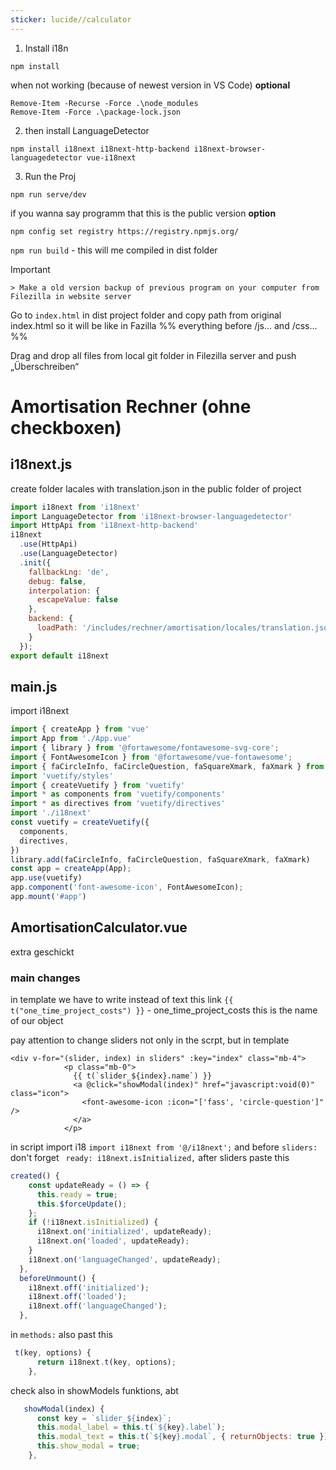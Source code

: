```yaml
---
sticker: lucide//calculator
---
```

1. Install i18n
```
npm install
```
when not working (because of newest version in VS Code) **optional**
```
Remove-Item -Recurse -Force .\node_modules  
Remove-Item -Force .\package-lock.json
```
2. then install LanguageDetector
```
npm install i18next i18next-http-backend i18next-browser-languagedetector vue-i18next
```
3. Run the Proj
```
npm run serve/dev
```


if you wanna say programm that this is the public version **option**
```
npm config set registry https://registry.npmjs.org/
```


`npm run build`  - this will me compiled in dist folder
> [!IMPORTANT]
    > Make a old version backup of previous program on your computer from Filezilla in website server

Go to `index.html` in dist project folder and copy path from original index.html so it will be like in Fazilla 
%% everything before /js… and /css…%% 

Drag and drop all files from local git folder in Filezilla server and push „Überschreiben“

# Amortisation Rechner (ohne checkboxen)

## i18next.js
create folder lacales with translation.json in the public folder of project

```js
import i18next from 'i18next'
import LanguageDetector from 'i18next-browser-languagedetector'
import HttpApi from 'i18next-http-backend'
i18next
  .use(HttpApi)
  .use(LanguageDetector)
  .init({
    fallbackLng: 'de',
    debug: false,
    interpolation: {
      escapeValue: false
    },
    backend: {
      loadPath: '/includes/rechner/amortisation/locales/translation.json'
    }
  });
export default i18next
```
## main.js  
import i18next
```js
import { createApp } from 'vue'
import App from './App.vue'
import { library } from '@fortawesome/fontawesome-svg-core';
import { FontAwesomeIcon } from '@fortawesome/vue-fontawesome';
import { faCircleInfo, faCircleQuestion, faSquareXmark, faXmark } from '@fortawesome/free-solid-svg-icons';
import 'vuetify/styles'
import { createVuetify } from 'vuetify'
import * as components from 'vuetify/components'
import * as directives from 'vuetify/directives'
import './i18next'
const vuetify = createVuetify({
  components,
  directives,
})
library.add(faCircleInfo, faCircleQuestion, faSquareXmark, faXmark)
const app = createApp(App);
app.use(vuetify)
app.component('font-awesome-icon', FontAwesomeIcon);
app.mount('#app')
```

## AmortisationCalculator.vue
extra geschickt

### main changes
in template we have to write instead of text this link
`{{ t("one_time_project_costs") }}` - one_time_project_costs this is the name of our object

pay attention to change sliders not only in the scrpt, but in template
```vue
<div v-for="(slider, index) in sliders" :key="index" class="mb-4">
            <p class="mb-0">
              {{ t(`slider_${index}.name`) }}
              <a @click="showModal(index)" href="javascript:void(0)" class="icon">
                <font-awesome-icon :icon="['fass', 'circle-question']" />
              </a>
            </p>
```

in script import i18
`import i18next from '@/i18next';`
and before `sliders:` don't forget
` ready: i18next.isInitialized,`
after sliders paste this
```js
created() {
    const updateReady = () => {
      this.ready = true;
      this.$forceUpdate();
    };
    if (!i18next.isInitialized) {
      i18next.on('initialized', updateReady);
      i18next.on('loaded', updateReady);
    }
    i18next.on('languageChanged', updateReady);
  },
  beforeUnmount() {
    i18next.off('initialized');
    i18next.off('loaded');
    i18next.off('languageChanged');
  },
```
in `methods:` also past this
```js
 t(key, options) {
      return i18next.t(key, options);
    },
```

check also in showModels funktions, abt
```js
   showModal(index) {
      const key = `slider_${index}`;
      this.modal_label = this.t(`${key}.label`);
      this.modal_text = this.t(`${key}.modal`, { returnObjects: true }) || [];
      this.show_modal = true;
    },
```